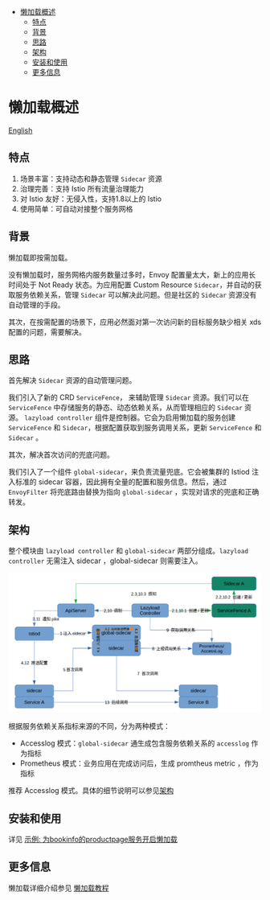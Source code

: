 - [懒加载概述](#懒加载概述)
  - [特点](#特点)
  - [背景](#背景)
  - [思路](#思路)
  - [架构](#架构)
  - [安装和使用](#安装和使用)
  - [更多信息](#更多信息)



# 懒加载概述

[English](./README.md)





## 特点

1. 场景丰富：支持动态和静态管理 `Sidecar` 资源
2. 治理完善：支持 Istio 所有流量治理能力
3. 对 Istio 友好：无侵入性，支持1.8以上的 Istio
4. 使用简单：可自动对接整个服务网格





## 背景

懒加载即按需加载。

没有懒加载时，服务网格内服务数量过多时，Envoy 配置量太大，新上的应用长时间处于 Not Ready 状态。为应用配置 Custom Resource `Sidecar`，并自动的获取服务依赖关系，管理 `Sidecar` 可以解决此问题。但是社区的 `Sidecar` 资源没有自动管理的手段。

其次，在按需配置的场景下，应用必然面对第一次访问新的目标服务缺少相关 xds 配置的问题，需要解决。





## 思路

首先解决 `Sidecar` 资源的自动管理问题。

我们引入了新的 CRD `ServiceFence`， 来辅助管理  `Sidecar` 资源。我们可以在 `ServiceFence` 中存储服务的静态、动态依赖关系，从而管理相应的 `Sidecar` 资源。 `lazyload controller` 组件是控制器。它会为启用懒加载的服务创建 `ServiceFence` 和 `Sidecar`，根据配置获取到服务调用关系，更新 `ServiceFence` 和 `Sidecar` 。

其次，解决首次访问的兜底问题。

我们引入了一个组件 `global-sidecar`，来负责流量兜底。它会被集群的 Istiod 注入标准的 sidecar 容器，因此拥有全量的配置和服务信息。然后，通过 `EnvoyFilter` 将兜底路由替换为指向 `global-sidecar` ，实现对请求的兜底和正确转发。





## 架构

整个模块由 `lazyload controller` 和 `global-sidecar` 两部分组成。`lazyload controller` 无需注入 sidecar ，global-sidecar 则需要注入。

<img src="./media/lazyload-architecture-20211222_zh.png" style="zoom:80%;" />



根据服务依赖关系指标来源的不同，分为两种模式：

- Accesslog 模式：`global-sidecar` 通生成包含服务依赖关系的 `accesslog` 作为指标
- Prometheus 模式：业务应用在完成访问后，生成 promtheus metric ，作为指标

推荐 Accesslog 模式。具体的细节说明可以参见[架构](./lazyload_tutorials_zh.md#%E6%9E%B6%E6%9E%84)





## 安装和使用

详见 [示例: 为bookinfo的productpage服务开启懒加载](./lazyload_tutorials_zh.md#%E7%A4%BA%E4%BE%8B)





## 更多信息

懒加载详细介绍参见 [懒加载教程](./lazyload_tutorials_zh.md)

